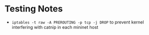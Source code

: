 # Testing Notes
  - `iptables -t raw -A PREROUTING -p tcp -j DROP` to prevent kernel interfering with catnip in each mininet host